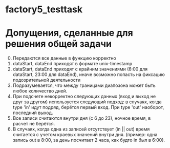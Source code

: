 # factory5_testtask

# Допущения, сделанные для решения общей задачи
0. Передаются все данные в функцию корректно 
1. dataStart, dataEnd приходят в формате unix-timestamp
2. dataStart, dataEnd приходят с крайним значениями (6:00 для dataStart, 23:00 для dataEnd), иначе возможно попасть на фиксацию подозрительной деятельности
3. Подразумевается, что между границами диапозона может быть любое количество дней.
4. При подсчете некорректно следующих данных (вход и выход не друг за другом) используется следующий подход: в случаях, когда type 'in' идут подряд, берётся первый вход. При type 'out' наоборот, последний выход.
5. Все записи считаются внутри дня (с 6 до 23), ночное время, в расчет не берётся.
6. В случаях, когда одна из записей отсутствует (in || out) время считается с учетом краевых значений внутри дня. (пример: одна запись out в 8:00, за день посчитает 2 часа, как будто in был в 6:00). 
